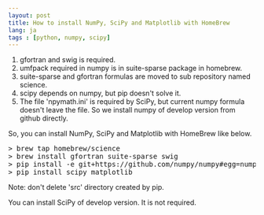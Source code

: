 ```yaml
---
layout: post
title: How to install NumPy, SciPy and Matplotlib with HomeBrew
lang: ja
tags : [python, numpy, scipy]
---
```

1. gfortran and swig is required.
2. umfpack required in numpy is in suite-sparse package in homebrew.
3. suite-sparse and gfortran formulas are moved to sub repository named science.
4. scipy depends on numpy, but pip doesn't solve it.
5. The file 'npymath.ini' is required by SciPy, but current numpy formula doesn't leave the file. So we install numpy of develop version from github directly.

So, you can install NumPy, SciPy and Matplotlib with HomeBrew like below.

<pre class="prettyprint linenums lang-bash">
> brew tap homebrew/science
> brew install gfortran suite-sparse swig
> pip install -e git+https://github.com/numpy/numpy#egg=numpy-dev
> pip install scipy matplotlib
</pre>

Note: don't delete 'src' directory created by pip.

You can install SciPy of develop version. It is not required.
